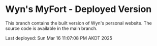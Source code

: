 # Wyn's MyFort - Deployed Version

This branch contains the built version of Wyn's personal website.
The source code is available in the main branch.

Last deployed: Sun Mar 16 11:07:08 PM AKDT 2025

